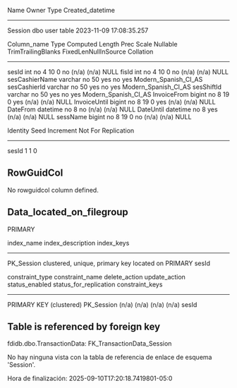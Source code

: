 Name                                                                                                                             Owner                                                                                                                            Type                            Created_datetime
-------------------------------------------------------------------------------------------------------------------------------- -------------------------------------------------------------------------------------------------------------------------------- ------------------------------- -----------------------
Session                                                                                                                          dbo                                                                                                                              user table                      2023-11-09 17:08:35.257

 
 
Column_name                                                                                                                      Type                                                                                                                             Computed                            Length      Prec  Scale Nullable                            TrimTrailingBlanks                  FixedLenNullInSource                Collation
-------------------------------------------------------------------------------------------------------------------------------- -------------------------------------------------------------------------------------------------------------------------------- ----------------------------------- ----------- ----- ----- ----------------------------------- ----------------------------------- ----------------------------------- --------------------------------------------------------------------------------------------------------------------------------
sesId                                                                                                                            int                                                                                                                              no                                  4           10    0     no                                  (n/a)                               (n/a)                               NULL
fisId                                                                                                                            int                                                                                                                              no                                  4           10    0     no                                  (n/a)                               (n/a)                               NULL
sesCashierName                                                                                                                   varchar                                                                                                                          no                                  50                      yes                                 no                                  yes                                 Modern_Spanish_CI_AS
sesCashierId                                                                                                                     varchar                                                                                                                          no                                  50                      yes                                 no                                  yes                                 Modern_Spanish_CI_AS
sesShiftId                                                                                                                       varchar                                                                                                                          no                                  50                      yes                                 no                                  yes                                 Modern_Spanish_CI_AS
InvoiceFrom                                                                                                                      bigint                                                                                                                           no                                  8           19    0     yes                                 (n/a)                               (n/a)                               NULL
InvoiceUntil                                                                                                                     bigint                                                                                                                           no                                  8           19    0     yes                                 (n/a)                               (n/a)                               NULL
DateFrom                                                                                                                         datetime                                                                                                                         no                                  8                       no                                  (n/a)                               (n/a)                               NULL
DateUntil                                                                                                                        datetime                                                                                                                         no                                  8                       yes                                 (n/a)                               (n/a)                               NULL
sessName                                                                                                                         bigint                                                                                                                           no                                  8           19    0     no                                  (n/a)                               (n/a)                               NULL

 
Identity                                                                                                                         Seed                                    Increment                               Not For Replication
-------------------------------------------------------------------------------------------------------------------------------- --------------------------------------- --------------------------------------- -------------------
sesId                                                                                                                            1                                       1                                       0

 
RowGuidCol
--------------------------------------------------------------------------------------------------------------------------------
No rowguidcol column defined.

 
Data_located_on_filegroup
--------------------------------------------------------------------------------------------------------------------------------
PRIMARY

 
index_name                                                                                                                       index_description                                                                                                                                                                                                  index_keys
-------------------------------------------------------------------------------------------------------------------------------- ------------------------------------------------------------------------------------------------------------------------------------------------------------------------------------------------------------------ ----------------------------------------------------------------------------------------------------------------------------------------------------------------------------------------------------------------------------------------------------------------
PK_Session                                                                                                                       clustered, unique, primary key located on PRIMARY                                                                                                                                                                  sesId

 
constraint_type                                                                                                                                                                                                                                                  constraint_name                                                                                                                  delete_action update_action status_enabled status_for_replication constraint_keys
---------------------------------------------------------------------------------------------------------------------------------------------------------------------------------------------------------------------------------------------------------------- -------------------------------------------------------------------------------------------------------------------------------- ------------- ------------- -------------- ---------------------- ----------------------------------------------------------------------------------------------------------------------------------------------------------------------------------------------------------------------------------------------------------------
PRIMARY KEY (clustered)                                                                                                                                                                                                                                          PK_Session                                                                                                                       (n/a)         (n/a)         (n/a)          (n/a)                  sesId

 
Table is referenced by foreign key
----------------------------------------------------------------------------------------------------------------------------------------------------------------------------------------------------------------------------------------------------------------
fdidb.dbo.TransactionData: FK_TransactionData_Session

No hay ninguna vista con la tabla de referencia de enlace de esquema 'Session'.

Hora de finalización: 2025-09-10T17:20:18.7419801-05:0
